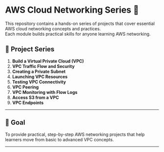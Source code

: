 # AWS Cloud Networking Series 🚀

This repository contains a hands-on series of projects that cover essential AWS cloud networking concepts and practices.  
Each module builds practical skills for anyone learning AWS networking.

## 📌 Project Series
1. **Build a Virtual Private Cloud (VPC)**
2. **VPC Traffic Flow and Security**
3. **Creating a Private Subnet**
4. **Launching VPC Resources**
5. **Testing VPC Connectivity**
6. **VPC Peering**
7. **VPC Monitoring with Flow Logs**
8. **Access S3 from a VPC**
9. **VPC Endpoints**

---

## 🎯 Goal
To provide practical, step-by-step AWS networking projects that help learners move from basic to advanced VPC concepts.

---
